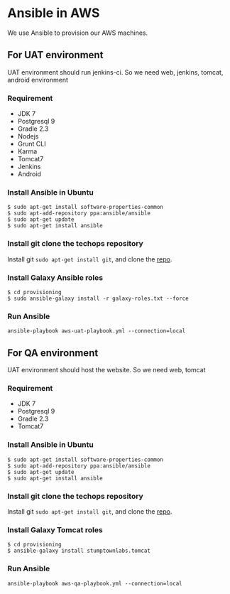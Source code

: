 # Ansible in AWS

We use Ansible to provision our AWS machines.

## For UAT environment

UAT environment should run jenkins-ci. So we need web, jenkins, tomcat, android environment

### Requirement

* JDK 7
* Postgresql 9
* Gradle 2.3
* Nodejs
* Grunt CLI
* Karma
* Tomcat7
* Jenkins
* Android

### Install Ansible in Ubuntu

```
$ sudo apt-get install software-properties-common
$ sudo apt-add-repository ppa:ansible/ansible
$ sudo apt-get update
$ sudo apt-get install ansible
```

### Install git clone the techops repository

Install git `sudo apt-get install git`, and clone the [repo](https://github.com/gongmingqm10/OpenLMIS-TechOps).

### Install Galaxy Ansible roles

```
$ cd provisioning
$ sudo ansible-galaxy install -r galaxy-roles.txt --force
```

### Run Ansible

```
ansible-playbook aws-uat-playbook.yml --connection=local
```

## For QA environment

UAT environment should host the website. So we need web, tomcat

### Requirement

* JDK 7
* Postgresql 9
* Gradle 2.3
* Tomcat7

### Install Ansible in Ubuntu

```
$ sudo apt-get install software-properties-common
$ sudo apt-add-repository ppa:ansible/ansible
$ sudo apt-get update
$ sudo apt-get install ansible
```

### Install git clone the techops repository

Install git `sudo apt-get install git`, and clone the [repo](https://github.com/gongmingqm10/OpenLMIS-TechOps).

### Install Galaxy Tomcat roles

```
$ cd provisioning
$ ansible-galaxy install stumptownlabs.tomcat
```

### Run Ansible

```
ansible-playbook aws-qa-playbook.yml --connection=local
```
